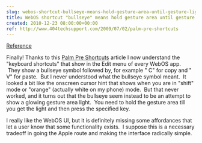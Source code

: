 ```yaml
---  
slug: webos-shortcut-bullseye-means-hold-gesture-area-until-gesture-light-glows
title: WebOS shortcut "bullseye" means hold gesture area until gesture light glows.
created: 2010-12-23 08:00:00+00:00
ref: http://www.404techsupport.com/2009/07/02/palm-pre-shortcuts
---  
```

[Reference](http://www.404techsupport.com/2009/07/02/palm-pre-shortcuts)
 

Finally! Thanks to this [Palm Pre Shortcuts](http://www.404techsupport.com/2009/07/02/palm-pre-shortcuts) article I now understand the "keyboard shortcuts" that show in the Edit menu of every WebOS app.  They show a bullseye symbol followed by, for example "  C" for copy and "  V" for paste.  But I never understood what the bullseye symbol meant.  It looked a bit like the onscreen cursor hint that shows when you are in "shift" mode or "orange" (actually white on my phone) mode.  But that never worked, and it turns out that the bullseye seem instead to be an attempt to show a glowing gesture area light.  You need to hold the gesture area till you get the light and then press the specified key.

I really like the WebOS UI, but it is definitely missing some affordances that let a user know that some functionality exists.  I suppose this is a necessary tradeoff in going the Apple route and making the interface radically simple.

